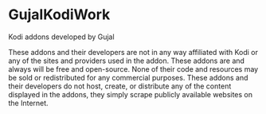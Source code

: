 # GujalKodiWork
Kodi addons developed by Gujal

These addons and their developers are not in any way affiliated with Kodi or any of the sites and providers used in the addon.
These addons are and always will be free and open-source. None of their code and resources may be sold or redistributed for any commercial purposes.
These addons and their developers do not host, create, or distribute any of the content displayed in the addons, they simply scrape publicly available websites on the Internet.